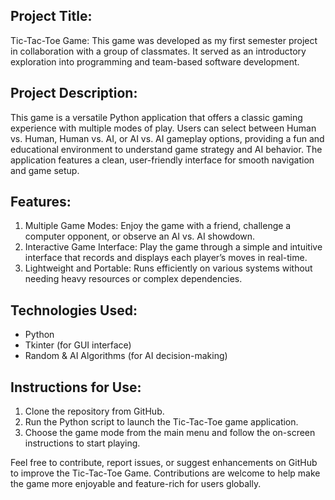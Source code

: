 
## Project Title:
Tic-Tac-Toe Game: This game was developed as my first semester project in collaboration with a group of classmates. It served as an introductory exploration into programming and team-based software development.

## Project Description:
This game is a versatile Python application that offers a classic gaming experience with multiple modes of play. Users can select between Human vs. Human, Human vs. AI, or AI vs. AI gameplay options, providing a fun and educational environment to understand game strategy and AI behavior. The application features a clean, user-friendly interface for smooth navigation and game setup.

## Features:
1. Multiple Game Modes: Enjoy the game with a friend, challenge a computer opponent, or observe an AI vs. AI showdown.
2. Interactive Game Interface: Play the game through a simple and intuitive interface that records and displays each player’s moves in real-time.
3. Lightweight and Portable: Runs efficiently on various systems without needing heavy resources or complex dependencies.

## Technologies Used:
- Python
- Tkinter (for GUI interface)
- Random & AI Algorithms (for AI decision-making)

## Instructions for Use:
1. Clone the repository from GitHub.
2. Run the Python script to launch the Tic-Tac-Toe game application.
3. Choose the game mode from the main menu and follow the on-screen instructions to start playing.

Feel free to contribute, report issues, or suggest enhancements on GitHub to improve the Tic-Tac-Toe Game. Contributions are welcome to help make the game more enjoyable and feature-rich for users globally.